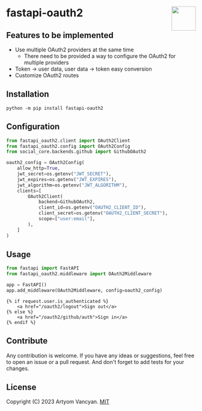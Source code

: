 # fastapi-oauth2 <img src="https://github.com/pysnippet.png" align="right" height="64" />

[//]: # (TODO: LONG DESCRIPTION)

## Features to be implemented

- Use multiple OAuth2 providers at the same time
    * There need to be provided a way to configure the OAuth2 for multiple providers
- Token -> user data, user data -> token easy conversion
- Customize OAuth2 routes

## Installation

```shell
python -m pip install fastapi-oauth2
```

## Configuration

[//]: # (TODO: LONG DESCRIPTION)

```python
from fastapi_oauth2.client import OAuth2Client
from fastapi_oauth2.config import OAuth2Config
from social_core.backends.github import GithubOAuth2

oauth2_config = OAuth2Config(
    allow_http=True,
    jwt_secret=os.getenv("JWT_SECRET"),
    jwt_expires=os.getenv("JWT_EXPIRES"),
    jwt_algorithm=os.getenv("JWT_ALGORITHM"),
    clients=[
        OAuth2Client(
            backend=GithubOAuth2,
            client_id=os.getenv("OAUTH2_CLIENT_ID"),
            client_secret=os.getenv("OAUTH2_CLIENT_SECRET"),
            scope=["user:email"],
        ),
    ]
)
```

## Usage

[//]: # (TODO: LONG DESCRIPTION)

```python
from fastapi import FastAPI
from fastapi_oauth2.middleware import OAuth2Middleware

app = FastAPI()
app.add_middleware(OAuth2Middleware, config=oauth2_config)
```

[//]: # (TODO: LONG DESCRIPTION)

```jinja2
{% if request.user.is_authenticated %}
    <a href="/oauth2/logout">Sign out</a>
{% else %}
    <a href="/oauth2/github/auth">Sign in</a>
{% endif %}
```

## Contribute

Any contribution is welcome. If you have any ideas or suggestions, feel free to open an issue or a pull request. And
don't forget to add tests for your changes.

## License

Copyright (C) 2023 Artyom Vancyan. [MIT](https://github.com/pysnippet/fastapi-oauth2/blob/master/LICENSE)
